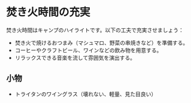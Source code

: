 # 焚き火時間の充実

焚き火時間はキャンプのハイライトです。以下の工夫で充実させましょう：

- 焚き火で焼けるおつまみ（マシュマロ、野菜の串焼きなど）を準備する。
- コーヒーやクラフトビール、ワインなどの飲み物を用意する。
- リラックスできる音楽を流して雰囲気を演出する。

## 小物

- トライタンのワイングラス（壊れない、軽量、見た目良い）
